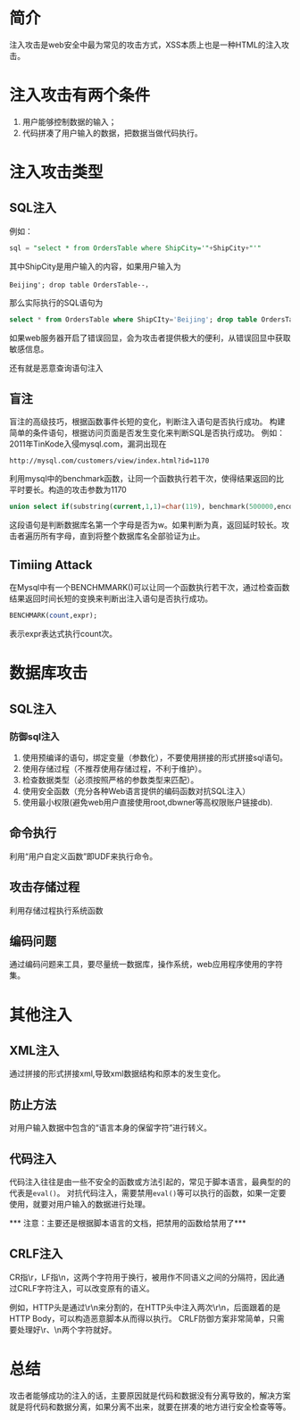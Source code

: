 # 简介
注入攻击是web安全中最为常见的攻击方式，XSS本质上也是一种HTML的注入攻击。

# 注入攻击有两个条件
1. 用户能够控制数据的输入；
2. 代码拼凑了用户输入的数据，把数据当做代码执行。


# 注入攻击类型
## SQL注入
例如：
```sql
sql = "select * from OrdersTable where ShipCity='"+ShipCity+"'"
```
其中ShipCity是用户输入的内容，如果用户输入为
```
Beijing'; drop table OrdersTable--，
```
那么实际执行的SQL语句为
```sql
select * from OrdersTable where ShipCIty='Beijing'; drop table OrdersTable--'（--为单行注释）
```
如果web服务器开启了错误回显，会为攻击者提供极大的便利，从错误回显中获取敏感信息。

还有就是恶意查询语句注入

## 盲注
盲注的高级技巧，根据函数事件长短的变化，判断注入语句是否执行成功。
构建简单的条件语句，根据访问页面是否发生变化来判断SQL是否执行成功。
例如：
2011年TinKode入侵mysql.com，漏洞出现在
```
http://mysql.com/customers/view/index.html?id=1170
```
利用mysql中的benchmark函数，让同一个函数执行若干次，使得结果返回的比平时要长。构造的攻击参数为1170 
```sql
union select if(substring(current,1,1)=char(119), benchmark(500000,encode('msg','by 5 seconds')),null) from (select database() as current) as tbl;
```
这段语句是判断数据库名第一个字母是否为w。如果判断为真，返回延时较长。攻击者遍历所有字母，直到将整个数据库名全部验证为止。

## Timiing Attack
在Mysql中有一个BENCHMMARK()可以让同一个函数执行若干次，通过检查函数结果返回时间长短的变换来判断出注入语句是否执行成功。
```sql
BENCHMARK(count,expr);
```
表示expr表达式执行count次。

# 数据库攻击
## SQL注入

### 防御sql注入
1. 使用预编译的语句，绑定变量（参数化），不要使用拼接的形式拼接sql语句。
2. 使用存储过程（不推荐使用存储过程，不利于维护）。
3. 检查数据类型（必须按照严格的参数类型来匹配）。
4. 使用安全函数（充分各种Web语言提供的编码函数对抗SQL注入）
5. 使用最小权限(避免web用户直接使用root,dbwner等高权限账户链接db).

## 命令执行
利用“用户自定义函数”即UDF来执行命令。


## 攻击存储过程
利用存储过程执行系统函数

## 编码问题
通过编码问题来工具，要尽量统一数据库，操作系统，web应用程序使用的字符集。

# 其他注入
## XML注入
通过拼接的形式拼接xml,导致xml数据结构和原本的发生变化。

## 防止方法
对用户输入数据中包含的“语言本身的保留字符”进行转义。

## 代码注入
代码注入往往是由一些不安全的函数或方法引起的，常见于脚本语言，最典型的的代表是`eval()`。
对抗代码注入，需要禁用`eval()`等可以执行的函数，如果一定要使用，就要对用户输入的数据进行处理。

*** 注意：主要还是根据脚本语言的文档，把禁用的函数给禁用了***


## CRLF注入
CR指\r，LF指\n，这两个字符用于换行，被用作不同语义之间的分隔符，因此通过CRLF字符注入，可以改变原有的语义。  

例如，HTTP头是通过\r\n来分割的，在HTTP头中注入两次\r\n，后面跟着的是HTTP Body，可以构造恶意脚本从而得以执行。
CRLF防御方案非常简单，只需要处理好\r、\n两个字符就好。


# 总结
攻击者能够成功的注入的话，主要原因就是代码和数据没有分离导致的，解决方案就是将代码和数据分离，如果分离不出来，就要在拼凑的地方进行安全检查等等。



